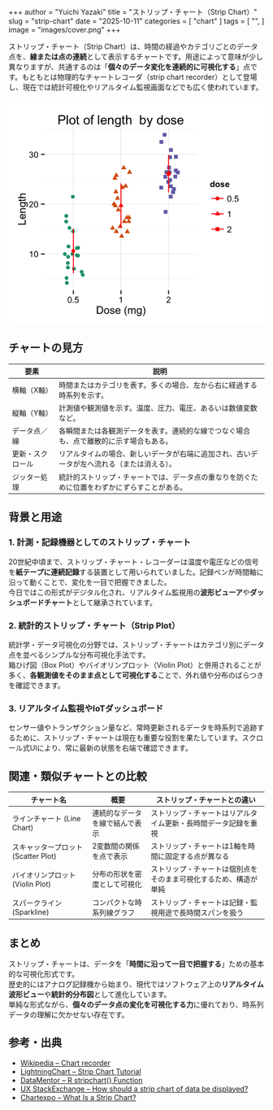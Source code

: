 +++
author = "Yuichi Yazaki"
title = "ストリップ・チャート（Strip Chart）"
slug = "strip-chart"
date = "2025-10-11"
categories = [
    "chart"
]
tags = [
    "",
]
image = "images/cover.png"
+++

ストリップ・チャート（Strip Chart）は、時間の経過やカテゴリごとのデータ点を、**線または点の連続**として表示するチャートです。用途によって意味が少し異なりますが、共通するのは「**個々のデータ変化を連続的に可視化する**」点です。もともとは物理的なチャートレコーダ（strip chart recorder）として登場し、現在では統計可視化やリアルタイム監視画面などでも広く使われています。


<!--more-->



![](images/mainvisual-1.png)


## チャートの見方

| 要素 | 説明 |
|------|------|
| 横軸（X軸） | 時間またはカテゴリを表す。多くの場合、左から右に経過する時系列を示す。 |
| 縦軸（Y軸） | 計測値や観測値を示す。温度、圧力、電圧、あるいは数値変数など。 |
| データ点／線 | 各瞬間または各観測データを表す。連続的な線でつなぐ場合も、点で離散的に示す場合もある。 |
| 更新・スクロール | リアルタイムの場合、新しいデータが右端に追加され、古いデータが左へ流れる（または消える）。 |
| ジッター処理 | 統計的ストリップ・チャートでは、データ点の重なりを防ぐために位置をわずかにずらすことがある。 |



## 背景と用途

### 1. 計測・記録機器としてのストリップ・チャート  
20世紀中頃まで、ストリップ・チャート・レコーダーは温度や電圧などの信号を**紙テープに連続記録**する装置として用いられていました。記録ペンが時間軸に沿って動くことで、変化を一目で把握できました。  
今日ではこの形式がデジタル化され、リアルタイム監視用の**波形ビューア**や**ダッシュボードチャート**として継承されています。

### 2. 統計的ストリップ・チャート（Strip Plot）  
統計学・データ可視化の分野では、ストリップ・チャートはカテゴリ別にデータ点を並べるシンプルな分布可視化手法です。  
箱ひげ図（Box Plot）やバイオリンプロット（Violin Plot）と併用されることが多く、**各観測値をそのまま点として可視化する**ことで、外れ値や分布のばらつきを確認できます。

### 3. リアルタイム監視やIoTダッシュボード  
センサー値やトランザクション量など、常時更新されるデータを時系列で追跡するために、ストリップ・チャートは現在も重要な役割を果たしています。スクロール式UIにより、常に最新の状態を右端で確認できます。



## 関連・類似チャートとの比較

| チャート名 | 概要 | ストリップ・チャートとの違い |
|-------------|------|------------------------------|
| ラインチャート (Line Chart) | 連続的なデータを線で結んで表示 | ストリップ・チャートはリアルタイム更新・長時間データ記録を重視 |
| スキャッタープロット (Scatter Plot) | 2変数間の関係を点で表示 | ストリップ・チャートは1軸を時間に固定する点が異なる |
| バイオリンプロット (Violin Plot) | 分布の形状を密度として可視化 | ストリップ・チャートは個別点をそのまま可視化するため、構造が単純 |
| スパークライン (Sparkline) | コンパクトな時系列線グラフ | ストリップ・チャートは記録・監視用途で長時間スパンを扱う |



## まとめ

ストリップ・チャートは、データを「**時間に沿って一目で把握する**」ための基本的な可視化形式です。  
歴史的にはアナログ記録機から始まり、現代ではソフトウェア上の**リアルタイム波形ビュー**や**統計的分布図**として進化しています。  
単純な形式ながら、**個々のデータ点の変化を可視化する力**に優れており、時系列データの理解に欠かせない存在です。



## 参考・出典

- [Wikipedia – Chart recorder](https://en.wikipedia.org/wiki/Chart_recorder)
- [LightningChart – Strip Chart Tutorial](https://lightningchart.com/net-charts/docs/tutorials/strip-chart/)
- [DataMentor – R stripchart() Function](https://www.datamentor.io/r-programming/strip-chart/)
- [UX StackExchange – How should a strip chart of data be displayed?](https://ux.stackexchange.com/questions/24768/how-should-a-strip-chart-of-data-be-displayed)
- [Chartexpo – What Is a Strip Chart?](https://chartexpo.com/blog/strip-charts)
